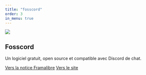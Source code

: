 ```yaml
---
title: "fosscord"
order: 3
in_menu: true
---
```

<article class="framalibre-notice">
    <div>
      <img src="https://beta.framalibre.org/images/logo/Fosscord.png">
    </div>
    <div>
      <h2>Fosscord</h2>
      <p>Un logiciel gratuit, open source et compatible avec Discord de chat.</p>
      <div>
        <a href="https://beta.framalibre.org/notices/fosscord.html">Vers la notice Framalibre</a>
        <a href="https://fosscord.com">Vers le site</a>
      </div>
    </div>
  </article> 